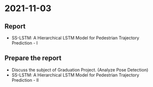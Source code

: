 # 2021-11-03

## Report

* SS-LSTM: A Hierarchical LSTM Model for Pedestrian Trajectory Prediction - I

## Prepare the report

* Discuss the subject of Graduation Project. (Analyze Pose Detection)
* SS-LSTM: A Hierarchical LSTM Model for Pedestrian Trajectory Prediction - II